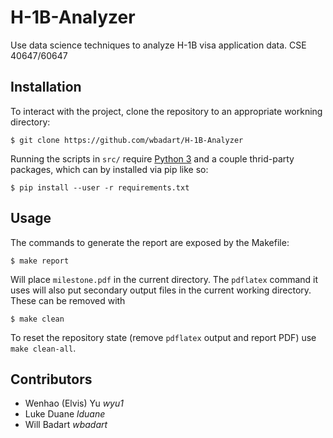 # H-1B-Analyzer
Use data science techniques to analyze H-1B visa application data. CSE 40647/60647

## Installation

To interact with the project, clone the repository to an appropriate workning
directory:

    $ git clone https://github.com/wbadart/H-1B-Analyzer

Running the scripts in `src/` require [Python 3](https://python.org) and a
couple thrid-party packages, which can by installed via pip like so:

    $ pip install --user -r requirements.txt


## Usage

The commands to generate the report are exposed by the Makefile:

    $ make report

Will place `milestone.pdf` in the current directory. The `pdflatex` command it
uses will also put secondary output files in the current working directory.
These can be removed with

    $ make clean

To reset the repository state (remove `pdflatex` output and report PDF) use
`make clean-all`.


## Contributors

- Wenhao (Elvis) Yu *wyu1*
- Luke Duane *lduane*
- Will Badart *wbadart*
